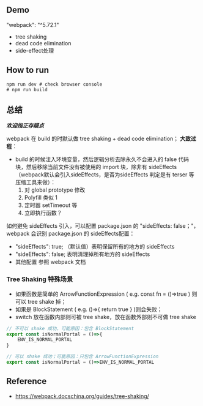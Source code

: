 ## Demo

 "webpack": "^5.72.1"

* tree shaking
* dead code elimination
* side-effect处理

## How to run


```
npm run dev # check browser console
# npm run build
```

## 总结
***欢迎指正存疑点***

webpack 在 build 的时默认做 tree shaking + dead code elimination；
**大致过程**：
* build 的时候注入环境变量，然后逻辑分析去除永久不会进入的 false 代码块，然后移除当前文件没有被使用的 import 块，除非有 sideEffects（webpack默认会引入sideEffects，是否为sideEffects 判定是有 terser 等压缩工具来做）：
    1. 对 global prototype 修改
    2. Polyfill 类似 1
    3. 定时器 setTimeout 等
    4. 立即执行函数？

如何避免 sideEffects 引入，可以配置 package.json 的 "sideEffects: false；"，webpack 会识别 package.json 的 sideEffects配置： 
* "sideEffects": true; （默认值）表明保留所有的地方的 sideEffects
* "sideEffects": false; 表明清理掉所有地方的 sideEffects
* 其他配置 参照 webpack 文档

### Tree Shaking 特殊场景

* 如果函数是简单的 ArrowFunctionExpression ( e.g. const fn = ()=>true ) 则可以 tree shake 掉；
* 如果是 BlockStatement ( e.g. ()=>{ return true } )则会失败；
* switch 放在函数内部则可被 tree shake，放在函数外部则不可做 tree shake

```js
// 不可以 shake 成功，可能原因：包含 BlockStatement
export const isNormalPortal = ()=>{
    ENV_IS_NORMAL_PORTAL
}

// 可以 shake 成功；可能原因：只包含 ArrowFunctionExpression 
export const isNormalPortal = ()=>ENV_IS_NORMAL_PORTAL 
```
## Reference

* https://webpack.docschina.org/guides/tree-shaking/
